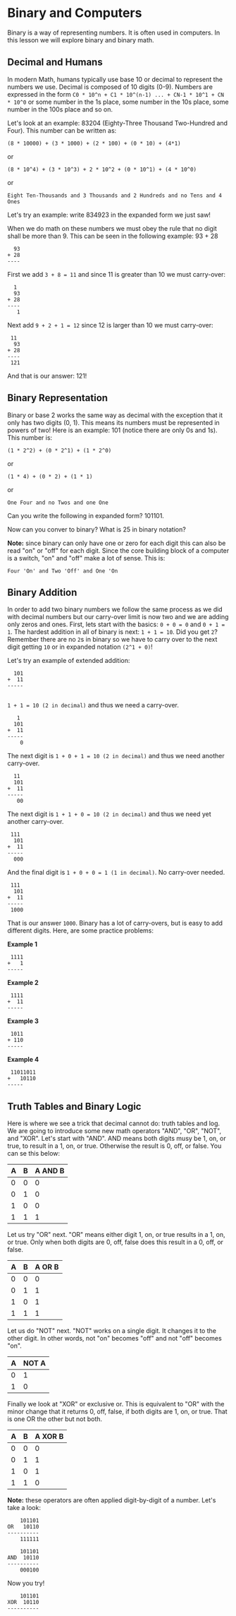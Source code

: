 # Binary and Computers

Binary is a way of representing numbers. It is often used in computers. In this lesson we will explore binary and binary math.


## Decimal and Humans

In modern Math, humans typically use base 10 or decimal to represent the numbers we use. Decimal is composed of 10 digits (0-9). Numbers are expressed in the form
`C0 * 10^n + C1 * 10^(n-1) ... + CN-1 * 10^1 + CN * 10^0` or some number in the 1s place, some number in the 10s place, some number in the 100s place and so on.

Let's look at an example: 83204 (Eighty-Three Thousand Two-Hundred and Four). This number can be written as:

```
(8 * 10000) + (3 * 1000) + (2 * 100) + (0 * 10) + (4*1)
```

or 

```
(8 * 10^4) + (3 * 10^3) + 2 * 10^2 + (0 * 10^1) + (4 * 10^0) 
```

or

```
Eight Ten-Thousands and 3 Thousands and 2 Hundreds and no Tens and 4 Ones 
```

Let's try an example:  write 834923 in the expanded form we just saw!

When we do math on these numbers we must obey the rule that no digit shall be more than 9. This can be seen in the following example: 93 + 28

```
  93
+ 28
----
```

First we add `3 + 8 = 11` and since 11  is greater than 10 we must carry-over:

```
  1
  93
+ 28
----
   1
```

Next add `9 + 2 + 1 = 12` since 12 is larger than 10 we must carry-over:

```
 11
  93
+ 28
----
 121
```

And that is our answer: 121!

## Binary Representation

Binary or base 2 works the same way as decimal with the exception that it only has two digits (0, 1). This means its numbers must be represented in powers of two!
Here is an example: 101 (notice there are only 0s and 1s).  This number is:

```
(1 * 2^2) + (0 * 2^1) + (1 * 2^0)
```

or

```
(1 * 4) + (0 * 2) + (1 * 1)
```
or

```
One Four and no Twos and one One
```

Can you write the following in expanded form?  101101.


Now can you conver to binary?  What is 25 in binary notation?


**Note:** since binary can only have one or zero for each digit this can also be read "on" or "off" for each digit. Since the core building block of a computer is
a switch, "on" and "off" make a lot of sense. This is:

```
Four 'On' and Two 'Off' and One 'On
```

## Binary Addition

In order to add two binary numbers we follow the same process as we did with decimal numbers but our carry-over limit is now two and we are adding only zeros and
ones. First, lets start with the basics: `0 + 0 = 0` and `0 + 1 = 1`. The hardest addition in all of binary is next: `1 + 1 = 10`.  Did you get `2`?  Remember 
there are no `2`s in binary so we have to carry over to the next digit getting `10` or in expanded notation `(2^1 + 0)`!

Let's try an example of extended addition:

```
  101
+  11
-----
    
```

`1 + 1 = 10 (2 in decimal)` and thus we need a carry-over.

```
   1
  101
+  11
-----
    0
```

The next digit is `1 + 0 + 1 = 10 (2 in decimal)` and thus we need another carry-over.

```
  11
  101
+  11
-----
   00
```

The next digit is `1 + 1 + 0 = 10 (2 in decimal)` and thus we need yet another carry-over.


```
 111
  101
+  11
-----
  000
```

And the final digit is `1 + 0 + 0 = 1 (1 in decimal)`.  No carry-over needed.

```
 111
  101
+  11
-----
 1000
```

That is our answer `1000`. Binary has a lot of carry-overs, but is easy to add different digits.  Here, are some practice problems:

**Example 1**
```
 1111
+   1
-----
```

**Example 2**
```
 1111
+  11
-----
```

**Example 3**
```
 1011
+ 110
-----
```


**Example 4**
```
 11011011
+   10110
-----
```

## Truth Tables and Binary Logic

Here is where we see a trick that decimal cannot do: truth tables and log.  We are going to introduce some new math operators "AND", "OR", "NOT", and "XOR". Let's
start with "AND". AND means both digits musy be 1, on, or true, to result in a 1, on, or true. Otherwise the result is 0, off, or false. You can se this below:

| A | B | A AND B |
|---|---|---------|
| 0 | 0 | 0       |
| 0 | 1 | 0       |
| 1 | 0 | 0       |
| 1 | 1 | 1       |

Let us try "OR" next. "OR" means either digit 1, on, or true results in a 1, on, or true. Only when both digits are 0, off, false does this result in a 0, off, or
false.

| A | B | A OR B  |
|---|---|---------|
| 0 | 0 | 0       |
| 0 | 1 | 1       |
| 1 | 0 | 1       |
| 1 | 1 | 1       |

Let us do "NOT" next. "NOT" works on a single digit.  It changes it to the other digit. In other words, not "on" becomes "off" and not "off" becomes "on".

| A | NOT A   |
|---|---------|
| 0 | 1       |
| 1 | 0       |

Finally we look at "XOR" or exclusive or. This is equivalent to "OR" with the minor change that it returns 0, off, false, if both digits are 1, on, or true. That
is one OR the other but not both.

| A | B | A XOR B |
|---|---|---------|
| 0 | 0 | 0       |
| 0 | 1 | 1       |
| 1 | 0 | 1       |
| 1 | 1 | 0       |

**Note:** these operators are often applied digit-by-digit of a number. Let's take a look:

```
    101101
OR   10110
----------
    111111
````

```
    101101
AND  10110
----------
    000100
````

Now you try!

```
    101101
XOR  10110
----------

````











